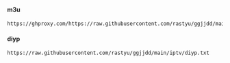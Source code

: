 #### m3u
```
https://ghproxy.com/https://raw.githubusercontent.com/rastyu/ggjjdd/main/iptv/iptv.m3u
```
#### diyp
```
https://raw.githubusercontent.com/rastyu/ggjjdd/main/iptv/diyp.txt
```
